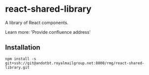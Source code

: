 # react-shared-library

A library of React components.

Learn more: 'Provide confluence address'

## Installation

```
npm install -s git+ssh://git@andotbt.royalmailgroup.net:8000/rmg/react-shared-library.git
```
